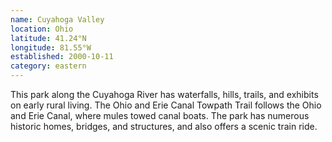 ```yaml
---
name: Cuyahoga Valley
location: Ohio
latitude: 41.24°N
longitude: 81.55°W
established: 2000-10-11
category: eastern
---
```


This park along the Cuyahoga River has waterfalls, hills, trails, and exhibits on early rural living. The Ohio and Erie Canal Towpath Trail follows the Ohio and Erie Canal, where mules towed canal boats. The park has numerous historic homes, bridges, and structures, and also offers a scenic train ride.
